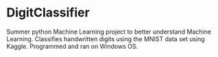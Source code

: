 # DigitClassifier

Summer python Machine Learning project to better understand Machine Learning. Classifies handwritten digits using the MNIST data set using Kaggle. Programmed and ran on Windows OS. 

